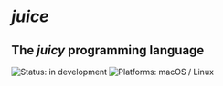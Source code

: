 # *juice*

## The **_juicy_** programming language

![Status: in development](https://img.shields.io/badge/status-in%20development-blue.svg?style=flat) ![Platforms: macOS / Linux](https://img.shields.io/badge/platforms-macOS%20%7C%20Linux-F28D00.svg?style=flat)
